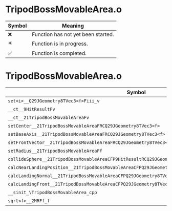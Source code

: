 # TripodBossMovableArea.o
| Symbol | Meaning 
| ------------- | ------------- 
| :x: | Function has not yet been started. 
| :eight_pointed_black_star: | Function is in progress. 
| :white_check_mark: | Function is completed. 


# TripodBossMovableArea.o
| Symbol | Decompiled? |
| ------------- | ------------- |
| `set<i>__Q29JGeometry8TVec3<f>Fiii_v` | :x: |
| `__ct__9HitResultFv` | :x: |
| `__ct__21TripodBossMovableAreaFv` | :x: |
| `setCenter__21TripodBossMovableAreaFRCQ29JGeometry8TVec3<f>` | :x: |
| `setBaseAxis__21TripodBossMovableAreaFRCQ29JGeometry8TVec3<f>` | :x: |
| `setFrontVector__21TripodBossMovableAreaFRCQ29JGeometry8TVec3<f>` | :x: |
| `setRadius__21TripodBossMovableAreaFf` | :x: |
| `collideSphere__21TripodBossMovableAreaCFP9HitResultRCQ29JGeometry8TVec3<f>fRCQ29JGeometry8TVec3<f>` | :x: |
| `calcNearLandingPosition__21TripodBossMovableAreaCFPQ29JGeometry8TVec3<f>RCQ29JGeometry8TVec3<f>` | :x: |
| `calcLandingNormal__21TripodBossMovableAreaCFPQ29JGeometry8TVec3<f>RCQ29JGeometry8TVec3<f>` | :x: |
| `calcLandingFront__21TripodBossMovableAreaCFPQ29JGeometry8TVec3<f>RCQ29JGeometry8TVec3<f>` | :x: |
| `__sinit_\TripodBossMovableArea_cpp` | :x: |
| `sqrt<f>__2MRFf_f` | :x: |
